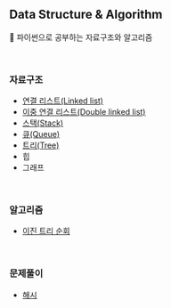 ## Data Structure & Algorithm  
🐍 파이썬으로 공부하는 자료구조와 알고리즘  

<br/>

### 자료구조

- [연결 리스트(Linked list)](./자료구조/연결%20리스트/연결%20리스트.md)
- [이중 연결 리스트(Double linked list)](./자료구조/이중%20연결%20리스트/이중%20연결%20리스트.md)
- [스택(Stack)](./자료구조/스택/스택.md)
- [큐(Queue)](./자료구조/큐/큐.md)
- [트리(Tree)](./자료구조/트리/트리.md)  
- 힙  
- 그래프 

<br/>

### 알고리즘

- [이진 트리 순회](./알고리즘/트리%20순회/이진%20트리%20순회.md)  

<br/>

### 문제풀이

- [해시](./문제풀이/해시)


